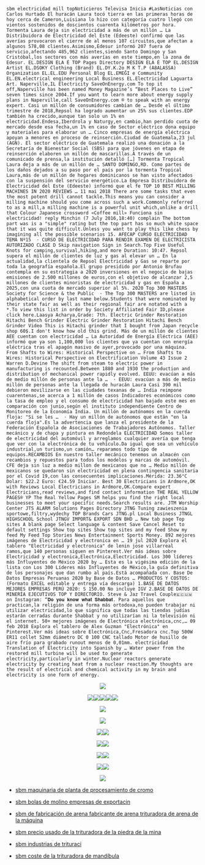 
```
sbm electricidad mill topNoticieros Televisa Inicia #LasNoticias con Carlos Hurtado El huracán Laura tocó tierra en las primeras horas de hoy cerca de Cameron,Luisiana lo hizo con categoría cuatro llegó con vientos sostenidos de doscientos cuarenta kilómetros por hora. Tormenta Laura deja sin electricidad a más de un millón … La Distribuidora de Electricidad del Este (Edeeste) confirmó que las averías provocaron el cierre de al menos 107 circuitos,que afectan a algunos 578,08 clientes.Asimismo,Edesur informó 207 fuera de servicio,afectando 485,962 clientes,siendo Santo Domingo y San Cristóbal,los sectores con más averías en este tiempo,en la zona de Edesur. EL.DESIGN ELA É TOP Pages Directory DESIGN ELA É TOP EL.DESIGN Artist EL.DSOKY Clothing (Brand) EL.DY.K.2o M K T.P (A8ALASSA) Organization EL.EL.EDU Personal Blog EL.EMEĞI e Community EL.EN.electrical engineering Local Business EL.Electricidad Laguarta Art. Naperville,IL Electricity SaveOnEnergy.com To top it off,Naperville has been named Money Magazine’s “Best Places to Live” seven times since 2004.If you want to learn more about energy supply plans in Naperville,call SaveOnEnergy.com ® to speak with an energy expert. Casi un millón de consumidores cambian de … Desde el último trimestre de 2018,Repsol ha logrado aumentar un 25% sus clientes.EDP también ha crecido,aunque tan solo un 1% en electricidad.Endesa,Iberdrola y Naturgy,en cambio,han perdido cuota de mercado desde esa fecha,un 1% en caso de Sector eléctrico dona equipo y materiales para elaborar un … Cinco empresas de energía eléctrica apoyan a menores en proceso de reinserción.Ciudad de Guatemala,23 jul (AGN). El sector eléctrico de Guatemala realizó una donación a la Secretaría de Bienestar Social (SBS) para que jóvenes en etapa de reinserción elaboren un millón de mascarillas.A través de un comunicado de prensa,la institución detalló […] Tormenta Tropical Laura deja a más de un millón de … SANTO DOMINGO,RD. Como partes de los daños dejados a su paso por el país por la tormenta Tropical Laura,más de un millón de hogares dominicanos se han visto afectados con la suspensión del servicio energético.La Empresa Distribuidora de Electricidad del Este (Edeeste) informó que el fe TOP 10 BEST MILLING MACHINES IN 2020 REVIEWS … 11 mai 2018 There are some tasks that even the most potent drill cannot tackle.This means you can consider a milling machine should you come across such a work.Commonly referred to as a mill,a milling machine is a powerful unit which,unlike a drill that Colour Japanese crossword «Coffee mill» Funciona sin electricidad! reply Minchin (7 July 2016,18:40) complain The bottom part was is a "simple" rating but the top part has so much white space that it was quite difficult.Unless you want to play this like chess by imagining all the possible scenarios 15. AFECAP CURSO ELECTRICIDAD TEMA Nº15  · CURSO DE ELECTRICIDAD PARA RENDIR EXAMEN DE ELECTRICISTA AUTORIZADO CLASE D Skip navigation Sign in Search.Top Five Useful Knots for camping,survival,hiking,and more Duration: 10:47. Repsol supera el millón de clientes de luz y gas al elevar un … En la actualidad,la clientela de Repsol Electricidad y Gas se reparte por toda la geografía española.El grupo presidido por Antonio Brufau contempla en su estrategia a 2020 inversiones en el negocio de bajas emisiones de 2.500 millones de euros,con el objetivo de alcanzar 2,5 millones de clientes minoristas de electricidad y gas en España a 2025,con una cuota de mercado superior al 5%. 2020 Top 300 MASTERS Society for Science & the Public  · The Top 300 MASTERS are listed in alphabetical order by last name below.Students that were nominated by their state fair as well as their regional fair are notated with a *.To view this list in order by Society Affiliated Fair ID,please click here.Laasya Acharya,Grade: 7th. Electric Grinder Restoration Hitachi Bench Grinder Electric Grinder Restoration Hitachi Bench Grinder Video This is Hitachi grinder that I bought from Japan recycle shop 60$.I don't know how old this grind. Más de un millón de clientes AEE cuentan con electricidad … La Autoridad de Energía Eléctrica (AEE) informó que ya son 1,100,000 los clientes que ya cuentan con energía eléctrica tras el apagón masivo de ayer,provocado por una máquina. From Shafts to Wires: Historical Perspective on … From Shafts to Wires: Historical Perspective on Electrification Volume 43 Issue 2 Warren D.Devine The shift from steam to electric power in manufacturing is recounted.Between 1880 and 1930 the production and distribution of mechanical power rapidly evolved. EEUU: evacúan a más de medio millón de personas ante la …  · EEUU: evacúan a más de medio millón de personas ante la llegada de huracán Laura Casi 390 mil debieron movilizarse en las ciudades texanas de … India reimpone cuarentenas,se acerca a 1 millón de casos Indicadores económicos como la tasa de empleo y el consumo de electricidad han bajado este mes en comparación con junio,según el instituto independiente Centro de Monitoreo de la Economía India. Un millón de autónomos en la cuerda floja: "Si se les …  · Hay un millón de autónomos que están "en la cuerda floja".Es la advertencia que lanza el presidente de la Federación Española de Asociaciones de Trabajadores Autónomos. Taller mecánico y de chapa y pintura en Redondela ELECTRICIDAD Somos taller de electricidad del automóvil y arreglamos cualquier avería que tenga que ver con la electrónica de tu vehículo.Da igual que sea un vehículo industrial,un turismo,un camión… reparamos todo tipo de equipos.RECAMBIOS En nuestro taller mecánico tenemos un almacén con recambios y repuestos para todos los modelos y marcas de automóvil. CFE deja sin luz a medio millon de mexicanos que no … Medio millón de mexicanos se quedaron sin electricidad en plena contingencia sanitaria por el Covid 19,con las consecuentes implicaciones.Mérida: 23.36°C Dolar: $22.2 Euro: €24.59 Iniciar. Best 30 Electricians in Ardmore,OK with Reviews Local Electricians in Ardmore,OK.Compare expert Electricians,read reviews,and find contact information THE REAL YELLOW PAGES® YP The Real Yellow Pages SM helps you find the right local businesses to meet your specific needs.Search results are. JTM Worship Center JTS ALARM Solutions Pages Directory JTNG Tuning zawieszenia sportowe,filtry,wydechy TOP Brands Cars JTNG.pl Local Business JTNGL HIGHSCHOOL School JTNGV IMPORT& EXPORT SDN BHD … New tab page Top sites A blank page Select language & content Save Cancel Reset to default settings Show top sites Show top sites and my feed Show my feed My Feed Top Stories News Entertainment Sports Money. 892 mejores imágenes de Electricidad y electronica en … 19 jul 2020 Explora el tablero "Electricidad y electronica" de lenin jose villarreal ramos,que 140 personas siguen en Pinterest.Ver más ideas sobre Electricidad y electronica,Electrónica,Electricidad. Los 300 líderes más Influyentes de México 2020 by … Esta es la vigésima edición de la lista con Los 300 Líderes más Influyentes de México,la guía definitiva de los personajes que dan rumbo al país.Está acompañada con. Base De Datos Empresas Peruanas 2020 by Base de Datos … PRODUCTOS Y COSTOS: (Formato EXCEL editable y entrega vía descarga) 1.BASE DE DATOS MEJORES EMPRESAS PERÚ 2020: S 150.00 No incluye IGV 2.BASE DE DATOS DE MINERÍA EJECUTIVOS TOP Y DIRECTORIO. Steve & Jaz Travel Couple🇪🇨🇺🇲 on Instagram: “𝐃𝐨 𝐲𝐨𝐮 𝐤𝐧𝐨𝐰 𝐰𝐡𝐚𝐭 𝐒𝐡𝐚𝐛𝐛𝐚𝐭. Para aquellos que practican,la religión de una forma más ortodoxa,no pueden trabajar ni utilizar electricidad,lo que significa que todas las tiendas judías estarán cerradas durante Shabbat y no utilizarían ni la televisión ni el internet. 50+ mejores imágenes de Electrónica electrónica,cnc,… 09 feb 2018 Explora el tablero de Alex Guzman "Electrónica" en Pinterest.Ver más ideas sobre Electrónica,Cnc,Fresadora cnc.Top 500W ER11 collet 52mm diámetro DC 0 100 CNC tallado Motor de husillo de aire frío para grabado runout menos de 0,01mm. electricidad Translation of Electricity into Spanish by … Water power from the restored mill turbine will be used to generate electricity,particularly in winter.Nuclear reactors generate electricity by creating heat from a nuclear reaction.My thoughts are the result of electrical and chemical activity in my brain and electricity is one form of energy. 
```

<div align="center">

<a href="https://es-crusher.shibang-china.com/github&k=sbm+electricidad+mill+top"><img src="https://static.shibang-china.com/es/crusher/logo.jpg"></a>

<a href="https://es-crusher.shibang-china.com/github&k=sbm+electricidad+mill+top"><img src="https://static.shibang-china.com/es/crusher/index.jpg"></a><a href="https://es-crusher.shibang-china.com/material.htmlgithub&k=sbm+electricidad+mill+top"><img src="https://static.shibang-china.com/es/crusher/material.jpg"></a><a href="https://es-crusher.shibang-china.com/application.htmlgithub&k=sbm+electricidad+mill+top"><img src="https://static.shibang-china.com/es/crusher/application.jpg"></a><a href="https://es-crusher.shibang-china.com/aboutus.htmlgithub&k=sbm+electricidad+mill+top"><img src="https://static.shibang-china.com/es/crusher/aboutus.jpg"></a><a href="https://es-crusher.shibang-china.com/contact.htmlgithub&k=sbm+electricidad+mill+top"><img src="https://static.shibang-china.com/es/crusher/contact.jpg"></a>

<a href="https://es-crusher.shibang-china.com/github&k=sbm+electricidad+mill+top"><img src="https://static.shibang-china.com/es/crusher/banner.jpg"></a>

<a href="https://swt.shibang-china.com/github&k=sbm+electricidad+mill+top"><img src="https://static.shibang-china.com/es/crusher/text.jpg"></a>

<a href="https://swt.shibang-china.com/github&k=sbm+electricidad+mill+top"><img src="https://static.shibang-china.com/es/crusher/chat.jpg"></a><a href="https://es-crusher.shibang-china.com/contact.htmlgithub&k=sbm+electricidad+mill+top"><img src="https://static.shibang-china.com/es/crusher/message.jpg"></a>

<a href="https://es-crusher.shibang-china.com/products/pe.htmlgithub&k=sbm+electricidad+mill+top"><img src="https://static.shibang-china.com/es/crusher/pe.jpg"></a><a href="https://es-crusher.shibang-china.com/products/pf.htmlgithub&k=sbm+electricidad+mill+top"><img src="https://static.shibang-china.com/es/crusher/pf.jpg"></a>

<a href="https://es-crusher.shibang-china.com/products/hpt.htmlgithub&k=sbm+electricidad+mill+top"><img src="https://static.shibang-china.com/es/crusher/hpt.jpg"></a><a href="https://es-crusher.shibang-china.com/products/vsi.htmlgithub&k=sbm+electricidad+mill+top"><img src="https://static.shibang-china.com/es/crusher/vsi.jpg"></a>

<a href="https://es-crusher.shibang-china.com/products/klv.htmlgithub&k=sbm+electricidad+mill+top"><img src="https://static.shibang-china.com/es/crusher/klv.jpg"></a><a href="https://es-crusher.shibang-china.com/products/portable.htmlgithub&k=sbm+electricidad+mill+top"><img src="https://static.shibang-china.com/es/crusher/portable.jpg"></a>

<a href="https://swt.shibang-china.com/github&k=sbm+electricidad+mill+top"><img src="https://static.shibang-china.com/es/crusher/case.jpg"></a>

</div>


* [sbm maquinaria de planta de procesamiento de cromo](sbm%20maquinaria%20de%20planta%20de%20procesamiento%20de%20cromo.md)

* [sbm bolas de molino empresas de exportacin](sbm%20bolas%20de%20molino%20empresas%20de%20exportacin.md)

* [sbm de fabricación de arena fabricante de arena trituradora de arena de la máquina](sbm%20de%20fabricaci%C3%B3n%20de%20arena%20fabricante%20de%20arena%20trituradora%20de%20arena%20de%20la%20m%C3%A1quina.md)

* [sbm precio usado de la trituradora de la piedra de la mina](sbm%20precio%20usado%20de%20la%20trituradora%20de%20la%20piedra%20de%20la%20mina.md)

* [sbm industrias de trituraci](sbm%20industrias%20de%20trituraci.md)

* [sbm coste de la trituradora de mandíbula](sbm%20coste%20de%20la%20trituradora%20de%20mand%C3%ADbula.md)